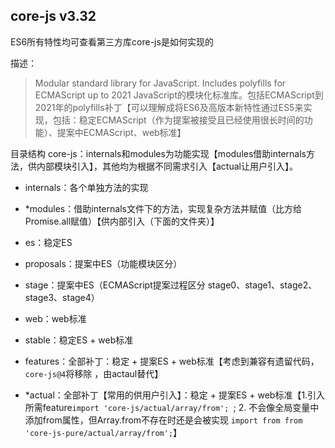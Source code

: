 ## core-js v3.32
ES6所有特性均可查看第三方库core-js是如何实现的

描述：
> Modular standard library for JavaScript. Includes polyfills for ECMAScript up to 2021
> JavaScript的模块化标准库。包括ECMAScript到2021年的polyfills补丁【可以理解成将ES6及高版本新特性通过ES5来实现，包括：稳定ECMAScript（作为提案被接受且已经使用很长时间的功能）、提案中ECMAScript、web标准】

目录结构
core-js：internals和modules为功能实现【modules借助internals方法，供内部模块引入】，其他均为根据不同需求引入【actual让用户引入】。

  - internals：各个单独方法的实现
  - *modules：借助internals文件下的方法，实现复杂方法并赋值（比方给Promise.all赋值）【供内部引入（下面的文件夹）】
  
  - es：稳定ES
  - proposals：提案中ES（功能模块区分）
  - stage：提案中ES（ECMAScript提案过程区分 stage0、stage1、stage2、stage3、stage4）
  - web：web标准
  - stable：稳定ES + web标准
  - features：全部补丁：稳定 + 提案ES + web标准【考虑到兼容有遗留代码，`core-js@4`将移除 ，由actaul替代】
  - *actual：全部补丁【常用的供用户引入】：稳定 + 提案ES + web标准【1.引入所需feature`import 'core-js/actual/array/from'; `; 2. 不会像全局变量中添加from属性，但Array.from不存在时还是会被实现 `import from from 'core-js-pure/actual/array/from';`】
  
